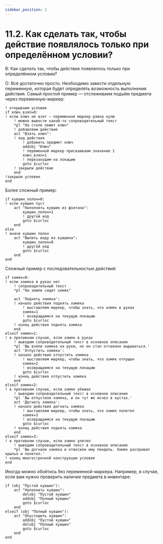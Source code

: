 ```yaml
---
sidebar_position: 2
---
```


# 11.2. Как сделать так, чтобы действие появлялось только при определённом условии?
<!-- [:faq_11_02] -->
В: Как сделать так, чтобы действие появлялось только при определённом условии?

О:
Всё достаточно просто. Необходимо завести отдельную переменную, которая будет определять возможность выполнения действия. Самый простой пример — отслеживаем подъём предмета через переменную-маркер:
```qsp
! открываем условие
if ключ_взял=0:
! если ключ не взят — переменная маркер равна нулю
	! можно вывести какой-то сопроводительный текст
	*pl "На столе лежит ключ"
	! добавляем действие
	act "Взять ключ":
	! код действия
		! добавить предмет ключ
		addobj "Ключ"
		! переменной маркер присваиваем значение 1
		ключ_взял=1
		! перезаходим на локацию
		goto $curloc
	! закрыли действие
	end
!закрыли условие
end
```
Более сложный пример:
```qsp
if кувшин_полон=0:
! если кувшин пуст
	act "Наполнить кувшин из фонтана":
		кувшин_полон=1
		! другой код
		goto $curloc
	end
else
! иначе кувшин полон
	act "Вылить воду из кувшина":
		кувшин_полон=0
		! другой код
		goto $curloc
	end
end
```
Сложный пример с последовательностью действий:
```qsp
if хомяк=0: 
! если хомяка в руках нет
	! сопроводительный текст
	*pl "На земле сидит хомяк"

	act 'Поднять хомяка': 
	! начало действия поднять хомяка 
		! выставляем маркер, чтобы знать, что хомяк в руках 
		хомяк=1 
		! возвращаемся на текущую локацию 
		goto $curloc 
	! конец действия поднять хомяка 
	end 
elseif хомяк=1: 
! в противном случае, если хомяк в руках 
	! выводим сопроводительный текст в основное описание 
	*pl 'Вы взяли хомяка на руки, но он стал отчаянно вырываться.' 
	act 'Отпустить хомяка': 
	! начало действия отпустить хомяка 
		! выставляем маркер, чтобы знать, что хомяк отпущен 
		хомяк=2 
		! возвращаемся на текущую локацию 
		goto $curloc 
	! конец действия отпустить хомяка 
	end 
elseif хомяк=2: 
! в противном случае, если хомяк убежал
	! выводим сопроводительный текст в основное описание 
	*pl 'Вы отпустили хомяка, и он тут же исчез в кустах.'  
	act 'Догнать хомяка': 
	! начало действия догнать хомяка 
		! выставляем маркер, чтобы знать, что хомяк полетел
		хомяк=3 
		! возвращаемся на текущую локацию 
		goto $curloc 
	! конец действия поднять хомяка 
	end
elseif хомяк=3:
! в противном случае, если хомяк улетел
	! выводим сопроводительный текст в основное описание 
	*pl 'Вы догнали хомяка и отвесили ему пендель. Хомяк расправил крылья и полетел.' 
! конец многострочной конструкции условия 
end
```
Иногда можно обойтись без переменной-маркера. Например, в случае, если вам нужно проверить наличие предмета в инвентаре:
```qsp
if (obj "Пустой кувшин"):
	act "Наполнить кувшин":
		delobj "Пустой кувшин"
		addobj "Полный кувшин"
		goto $curloc
	end
elseif (obj "Полный кувшин"):
	act "Опустошить кувшин":
		addobj "Пустой кувшин"
		delobj "Полный кувшин"
		goto $curloc
	end
end
```
